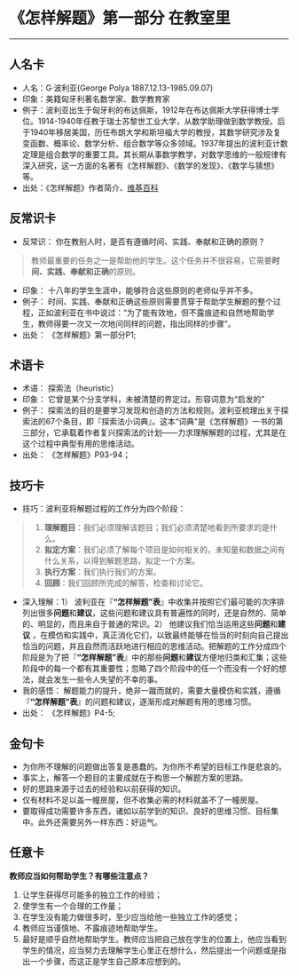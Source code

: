 # 《怎样解题》第一部分 在教室里 #

----------
## 人名卡 ##
- 人名：G·波利亚(George Polya 1887.12.13-1985.09.07)
- 印象：美籍匈牙利著名数学家、数学教育家
- 例子：波利亚出生于匈牙利的布达佩斯，1912年在布达佩斯大学获得博士学位。1914-1940年任教于瑞士苏黎世工业大学，从数学助理做到数学教授。后于1940年移居美国，历任布朗大学和斯坦福大学的教授，其数学研究涉及复变函数、概率论、数学分析、组合数学等众多领域。1937年提出的波利亚计数定理是组合数学的重要工具。其长期从事数学教学，对数学思维的一般规律有深入研究，这一方面的名著有《怎样解题》、《数学的发现》、《数学与猜想》等。
- 出处：《怎样解题》作者简介、[维基百科](https://en.wikipedia.org/wiki/George_P%C3%B3lya "维基百科")

## 反常识卡 ##
- 反常识： 你在教别人时，是否有遵循时间、实践、奉献和正确的原则？

> 教师最重要的任务之一是帮助他的学生。这个任务并不很容易，它需要**时间、实践、奉献和正确**的原则。

- 印象： 十八年的学生生涯中，能够符合这些原则的老师似乎并不多。
- 例子： 时间、实践、奉献和正确这些原则需要贯穿于帮助学生解题的整个过程，正如波利亚在书中说过：“为了能有效地，但不露痕迹和自然地帮助学生，教师得要一次又一次地问同样的问题，指出同样的步骤”。
- 出处： 《怎样解题》第一部分P1;

## 术语卡 ##
- 术语： 探索法（heuristic）
- 印象： 它曾是某个分支学科，未被清楚的界定过。形容词意为“启发的”
- 例子： 探索法的目的是要学习发现和创造的方法和规则。波利亚梳理出关于探索法的67个条目，即『探索法小词典』。这本“词典"是《怎样解题》一书的第三部分，它承载着作者复兴探索法的计划——力求理解解题的过程，尤其是在这个过程中典型有用的思维活动。
- 出处： 《怎样解题》P93-94；

## 技巧卡 ##
- 技巧：波利亚将解题过程的工作分为四个阶段：
> 1. **理解题目**：我们必须理解该题目；我们必须清楚地看到所要求的是什么。
> 2. **拟定方案**：我们必须了解每个项目是如何相关的，未知量和数据之间有什么关系，以得到解题思路，拟定一个方案。
> 3. **执行方案**：我们执行我们的方案。
> 4. **回顾**：我们回顾所完成的解答，检查和讨论它。

- 深入理解：1） 波利亚在『**“怎样解题”表**』中收集并按照它们最可能的次序排列出很多**问题**和**建议**，这些问题和建议具有普遍性的同时，还是自然的、简单的、明显的，而且来自于普通的常识。2） 他建议我们恰当运用这些**问题**和**建议** ，在模仿和实践中，真正消化它们，以致最终能够在恰当的时刻向自己提出恰当的问题，并且自然而活跃地进行相应的思维活动。把解题的工作分成四个阶段是为了把『**“怎样解题”表**』中的那些**问题**和**建议**方便地归类和汇集；这些阶段中的每一个都有其重要性；忽略了四个阶段中的任一个而没有一个好的想法，就会发生一些令人失望的不幸的事。
- 我的感悟： 解题能力的提升，绝非一蹴而就的，需要大量模仿和实践，遵循『**“怎样解题”表**』的问题和建议，逐渐形成对解题有用的思维习惯。
- 出处： 《怎样解题》P4-5;

## 金句卡 ##
- 为你所不理解的问题做出答复是愚蠢的。为你所不希望的目标工作是悲哀的。
- 事实上，解答一个题目的主要成就在于构思一个解题方案的思路。
- 好的思路来源于过去的经验和以前获得的知识。
- 仅有材料不足以盖一幢房屋，但不收集必需的材料就盖不了一幢房屋。
- 要取得成功需要许多东西，诸如以前学到的知识、良好的思维习惯、目标集中。此外还需要另外一样东西：好运气。

## 任意卡 ##

**教师应当如何帮助学生？有哪些注意点？**

1. 让学生获得尽可能多的独立工作的经验；
2. 使学生有一个合理的工作量；
3. 在学生没有能力做很多时，至少应当给他一些独立工作的感觉；
4. 教师应当谨慎地、不露痕迹地帮助学生。
4. 最好是顺乎自然地帮助学生。教师应当把自己放在学生的位置上，他应当看到学生的情况，应当努力去理解学生心里正在想什么，然后提出一个问题或是指出一个步骤，而这正是学生自己原本应想到的。











